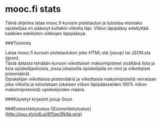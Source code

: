 # mooc.fi stats

Tämä ohjelma lataa mooc.fi kurssin pistetaulun ja tulostaa montako opiskelijaa on päässyt kultakin viikolta läpi. Viikon läpipääsy edellyttää kaikkien edellisten viikkojen läpipääsyä.


###Toiminta

Lataa mooc.fi kurssin pistetaulukon joko HTML:stä (jsoup) tai JSON:sta (gson).    
Tästä datasta tehdään kurssin viikottaiset maksimipisteet sisältävä lista ja lista opiskelijaolioista, jossa jokaisella opiskelijalla on nimi ja viikottaiset pistemäärät.   
Opiskelijan viikottaisia pistemääriä ja viikottaisia maksimipisteitä verrataan joka viikolta ja tulostetaan jokaisen viikon läpipäässeiden (90% viikon maksimipisteistä) opiskelijoiden määrä.


###Käytetyt kirjastot
jsoup
Gson

###Esimerkkitulostus
![Esimerkkitulostus] (http://puu.sh/o4Lsi/6f5ae3fb9a.png)
